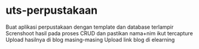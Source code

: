 # uts-perpustakaan
Buat aplikasi perpustakaan dengan template dan database terlampir Screnshoot hasil pada proses CRUD dan pastikan nama+nim ikut tercapture Upload hasilnya di blog masing-masing Upload link blog di elearning
